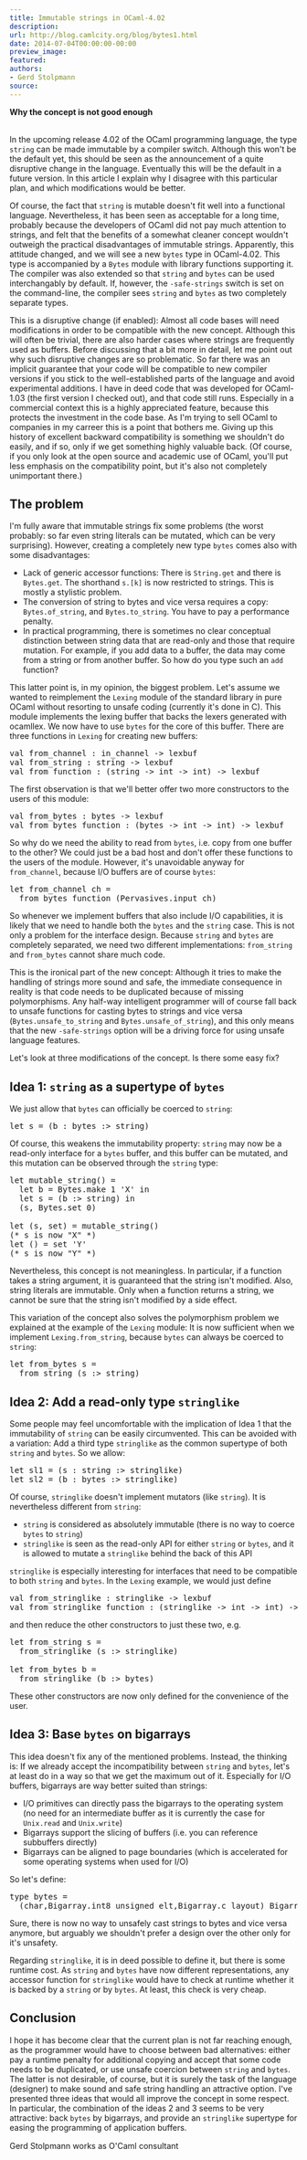 ```yaml
---
title: Immutable strings in OCaml-4.02
description:
url: http://blog.camlcity.org/blog/bytes1.html
date: 2014-07-04T00:00:00-00:00
preview_image:
featured:
authors:
- Gerd Stolpmann
source:
---
```




<div>
  <b>Why the concept is not good enough</b><br/>&nbsp;
</div>

<div>
  
In the upcoming release 4.02 of the OCaml programming language, the type
<code>string</code> can be made immutable by a compiler
switch. Although this won't be the default yet, this should be seen as
the announcement of a quite disruptive change in the
language. Eventually this will be the default in a future version. In
this article I explain why I disagree with this particular plan, and
which modifications would be better.

</div>

<div>
  
<p>
Of course, the fact that <code>string</code> is mutable doesn't fit
well into a functional language. Nevertheless, it has been seen as
acceptable for a long time, probably because the developers of OCaml
did not pay much attention to strings, and felt that the benefits of a
somewhat cleaner concept wouldn't outweigh the practical disadvantages
of immutable strings. Apparently, this attitude changed, and we will
see a new <code>bytes</code> type in OCaml-4.02. This type is
accompanied by a <code>Bytes</code> module with library functions
supporting it. The compiler was also extended so
that <code>string</code> and <code>bytes</code> can be used
interchangably by default. If, however, the <code>-safe-strings</code>
switch is set on the command-line, the compiler
sees <code>string</code> and <code>bytes</code> as two completely
separate types.
</p>

<p>
This is a disruptive change (if enabled): Almost all code bases will
need modifications in order to be compatible with the new
concept. Although this will often be trivial, there are also harder
cases where strings are frequently used as buffers. Before discussing
that a bit more in detail, let me point out why such disruptive
changes are so problematic. So far there was an implicit guarantee
that your code will be compatible to new compiler versions if you
stick to the well-established parts of the language and avoid
experimental additions.  I have in deed code that was developed for
OCaml-1.03 (the first version I checked out), and that code still
runs. Especially in a commercial context this is a highly appreciated
feature, because this protects the investment in the code base. As I'm
trying to sell OCaml to companies in my carreer this is a point that
bothers me. Giving up this history of excellent backward compatibility
is something we shouldn't do easily, and if so, only if we get something
highly valuable back. (Of course, if you only look at the open source
and academic use of OCaml, you'll put less emphasis on the compatibility
point, but it's also not completely unimportant there.)
</p>


<h2>The problem</h2>
<p>
I'm fully aware that immutable strings fix some problems (the
worst probably: so far even string literals can be mutated, which can be
very surprising). However, creating a completely new type <code>bytes</code>
comes also with some disadvantages:

</p><ul>
<li>Lack of generic accessor functions: There is <code>String.get</code> and
there is <code>Bytes.get</code>. The shorthand <code>s.[k]</code> is now
restricted to strings. This is mostly a stylistic problem.

</li><li>The conversion of string to bytes and vice versa requires a copy:
<code>Bytes.of_string</code>, and <code>Bytes.to_string</code>. You have
to pay a performance penalty.

</li><li>In practical programming, there is sometimes no clear conceptual 
distinction between string data that are read-only and those that require
mutation. For example, if you add data to a buffer, the data may come from
a string or from another buffer. So how do you type such an <code>add</code>
function?
</li></ul>

This latter point is, in my opinion, the biggest problem. Let's assume
we wanted to reimplement the <code>Lexing</code> module of the
standard library in pure OCaml without resorting to unsafe coding
(currently it's done in C). This module implements the lexing buffer
that backs the lexers generated with ocamllex. We now have to
use <code>bytes</code> for the core of this buffer. There are three
functions in <code>Lexing</code> for creating new buffers:

<pre>
val from_channel : in_channel -&gt; lexbuf
val from_string : string -&gt; lexbuf
val from_function : (string -&gt; int -&gt; int) -&gt; lexbuf
</pre>

The first observation is that we'll better offer two more constructors
to the users of this module:

<pre>
val from_bytes : bytes -&gt; lexbuf
val from_bytes_function : (bytes -&gt; int -&gt; int) -&gt; lexbuf
</pre>

So why do we need the ability to read from <code>bytes</code>,
i.e. copy from one buffer to the other? We could just be a bad host
and don't offer these functions to the users of the module. However,
it's unavoidable anyway for <code>from_channel</code>, because I/O
buffers are of course <code>bytes</code>:

<pre>
let from_channel ch =
  from_bytes_function (Pervasives.input ch)
</pre>

So whenever we implement buffers that also include I/O capabilities,
it is likely that we need to handle both the <code>bytes</code> and
the <code>string</code> case. This is not only a problem for the
interface design. Because <code>string</code> and <code>bytes</code>
are completely separated, we need two different
implementations: <code>from_string</code> and
<code>from_bytes</code> cannot share much code.


<p>
This is the ironical part of the new concept: Although it tries to
make the handling of strings more sound and safe, the immediate
consequence in reality is that code needs to be duplicated because of
missing polymorphisms. Any half-way intelligent programmer will of
course fall back to unsafe functions for casting bytes to strings and
vice versa (<code>Bytes.unsafe_to_string</code>
and <code>Bytes.unsafe_of_string</code>), and this only means
that the new <code>-safe-strings</code> option will be a driving force
for using unsafe language features.
</p>

<p>
Let's look at three modifications of the concept. Is there some easy
fix?
</p>

<h2>Idea 1: <code>string</code> as a supertype of <code>bytes</code></h2>
<p>
We just allow that <code>bytes</code> can officially be
coerced to <code>string</code>:
</p>

<pre>
let s = (b : bytes :&gt; string)
</pre>

<p>
Of course, this weakens the immutability property: <code>string</code>
may now be a read-only interface for a <code>bytes</code> buffer, and
this buffer can be mutated, and this mutation can be observed through
the <code>string</code> type:
</p>

<pre>
let mutable_string() =
  let b = Bytes.make 1 'X' in
  let s = (b :&gt; string) in
  (s, Bytes.set 0)

let (s, set) = mutable_string()
(* s is now &quot;X&quot; *)
let () = set 'Y'
(* s is now &quot;Y&quot; *)
</pre>

<p>
Nevertheless, this concept is not meaningless. In particular, if a
function takes a string argument, it is guaranteed that the string
isn't modified. Also, string literals are immutable. Only when a
function returns a string, we cannot be sure that the string isn't
modified by a side effect.
</p>

<p>
This variation of the concept also solves the polymorphism problem we
explained at the example of the <code>Lexing</code> module: It is now
sufficient when we implement <code>Lexing.from_string</code>, because
<code>bytes</code> can always be coerced to <code>string</code>:

</p><pre>
let from_bytes s =
  from_string (s :&gt; string)
</pre>


<h2>Idea 2: Add a read-only type <code>stringlike</code></h2>
<p>
Some people may feel uncomfortable with the implication of Idea 1 that
the immutability of <code>string</code> can be easily circumvented.
This can be avoided with a variation: Add a third type
<code>stringlike</code> as the common supertype of both
<code>string</code> and <code>bytes</code>. So we allow:

</p><pre>
let sl1 = (s : string :&gt; stringlike)
let sl2 = (b : bytes :&gt; stringlike)
</pre>

Of course, <code>stringlike</code> doesn't implement mutators (like
<code>string</code>). It is nevertheless different from <code>string</code>:

<ul>
<li><code>string</code> is considered as absolutely immutable (there is no
way to coerce <code>bytes</code> to <code>string</code>)
</li><li><code>stringlike</code> is seen as the read-only API for either
<code>string</code> or <code>bytes</code>, and it is allowed to mutate
a <code>stringlike</code> behind the back of this API
</li></ul>

<p>
<code>stringlike</code> is especially interesting for interfaces that
need to be compatible to both <code>string</code> and <code>bytes</code>.
In the <code>Lexing</code> example, we would just define

</p><pre>
val from_stringlike : stringlike -&gt; lexbuf
val from_stringlike_function : (stringlike -&gt; int -&gt; int) -&gt; lexbuf
</pre>

and then reduce the other constructors to just these two, e.g.

<pre>
let from_string s =
  from_stringlike (s :&gt; stringlike)

let from_bytes b =
  from_stringlike (b :&gt; bytes)
</pre>

These other constructors are now only defined for the convenience
of the user.

<h2>Idea 3: Base <code>bytes</code> on bigarrays</h2>

<p>
This idea doesn't fix any of the mentioned problems. Instead, the
thinking is: If we already accept the incompatibility
between <code>string</code> and <code>bytes</code>, let's at least do
in a way so that we get the maximum out of it. Especially for I/O
buffers, bigarrays are way better suited than strings:

</p><ul>
<li>I/O primitives can directly pass the bigarrays to the operating
system (no need for an intermediate buffer as it is currently the case
for <code>Unix.read</code> and <code>Unix.write</code>)

</li><li>Bigarrays support the slicing of buffers (i.e. you can reference
subbuffers directly)

</li><li>Bigarrays can be aligned to page boundaries (which is accelerated
for some operating systems when used for I/O)
</li></ul>

<p>
So let's define:

</p><pre>
type bytes =
  (char,Bigarray.int8_unsigned_elt,Bigarray.c_layout) Bigarray.Array1.t
</pre>

Sure, there is now no way to unsafely cast strings to bytes and vice
versa anymore, but arguably we shouldn't prefer a design over the other
only for it's unsafety.


<p>
Regarding <code>stringlike</code>, it is in deed possible to define it,
but there is some runtime cost. As <code>string</code> and <code>bytes</code>
have now different representations, any accessor function for 
<code>stringlike</code> would have to check at runtime whether it is
backed by a <code>string</code> or by <code>bytes</code>. At least, this
check is very cheap.
</p>


<h2>Conclusion</h2>

I hope it has become clear that the current plan is not far reaching
enough, as the programmer would have to choose between bad alternatives:
either pay a runtime penalty for additional copying and accept that
some code needs to be duplicated, or use unsafe coercion
between <code>string</code> and <code>bytes</code>. The latter is not
desirable, of course, but it is surely the task of the language
(designer) to make sound and safe string handling an attractive option.
I've presented three ideas that would all improve the concept in
some respect. In particular, the combination of the ideas 2 and 3
seems to be very attractive: back <code>bytes</code> by bigarrays,
and provide an <code>stringlike</code> supertype for easing the
programming of application buffers.

<img src="http://blog.camlcity.org/files/img/blog/bytes1_bug.gif" width="1" height="1"/>


</div>

<div>
  Gerd Stolpmann works as O'Caml consultant

</div>

<div>
  
</div>


          
